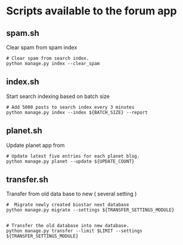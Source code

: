# Scripts available to the forum app


## spam.sh

Clear spam from spam index

    # Clear spam from search index.
    python manage.py index --clear_spam


## index.sh

Start search indexing based on batch size

    # Add 5000 posts to search index every 3 minutes
    python manage.py index --index ${BATCH_SIZE} --report
    

## planet.sh

Update planet app from

    # Update latest five entries for each planet blog.
    python manage.py planet --update ${UPDATE_COUNT}


## transfer.sh

Transfer from old data base to new ( several setting )

    
    #  Migrate newly created biostar next database
    python manage.py migrate --settings ${TRANSFER_SETTINGS_MODULE}


    # Transfer the old database into new database.
    python manage.py transfer --limit $LIMIT --settings ${TRANSFER_SETTINGS_MODULE}


    